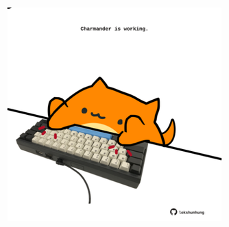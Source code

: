 <!-- built at 12/09/2021, 17:09:12 UTC -->
<p align="center">
  <img width="500" height="500" src="./ReadmeImage.svg">
</p>
